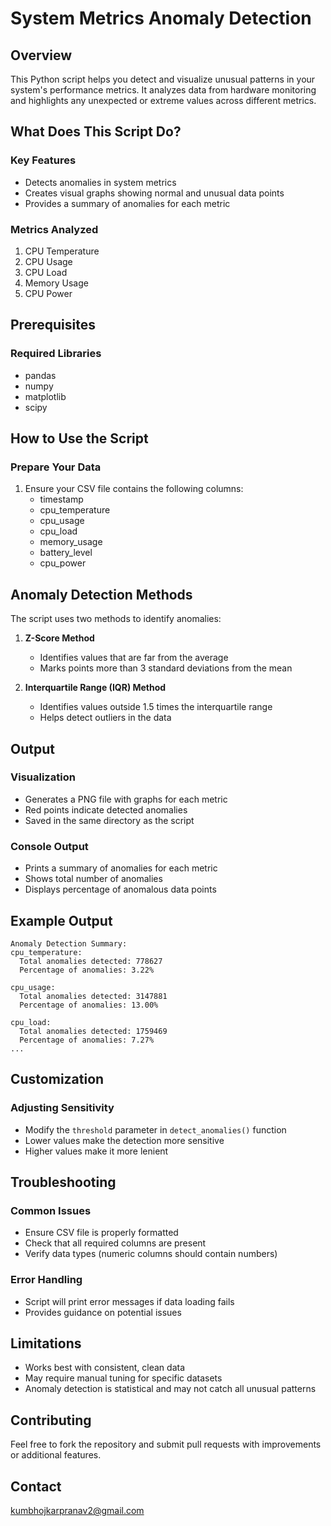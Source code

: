 
# System Metrics Anomaly Detection

## Overview
This Python script helps you detect and visualize unusual patterns in your system's performance metrics. It analyzes data from hardware monitoring and highlights any unexpected or extreme values across different metrics.

## What Does This Script Do?

### Key Features
- Detects anomalies in system metrics
- Creates visual graphs showing normal and unusual data points
- Provides a summary of anomalies for each metric

### Metrics Analyzed
1. CPU Temperature
2. CPU Usage
3. CPU Load
4. Memory Usage
5. CPU Power

## Prerequisites

### Required Libraries
- pandas
- numpy
- matplotlib
- scipy


## How to Use the Script

### Prepare Your Data
1. Ensure your CSV file contains the following columns:
   - timestamp
   - cpu_temperature
   - cpu_usage
   - cpu_load
   - memory_usage
   - battery_level
   - cpu_power



## Anomaly Detection Methods

The script uses two methods to identify anomalies:

1. **Z-Score Method**
   - Identifies values that are far from the average
   - Marks points more than 3 standard deviations from the mean

2. **Interquartile Range (IQR) Method**
   - Identifies values outside 1.5 times the interquartile range
   - Helps detect outliers in the data

## Output

### Visualization
- Generates a PNG file with graphs for each metric
- Red points indicate detected anomalies
- Saved in the same directory as the script

### Console Output
- Prints a summary of anomalies for each metric
- Shows total number of anomalies
- Displays percentage of anomalous data points

## Example Output
```
Anomaly Detection Summary:
cpu_temperature:
  Total anomalies detected: 778627
  Percentage of anomalies: 3.22%

cpu_usage:
  Total anomalies detected: 3147881
  Percentage of anomalies: 13.00%

cpu_load:
  Total anomalies detected: 1759469
  Percentage of anomalies: 7.27%
...
```

## Customization

### Adjusting Sensitivity
- Modify the `threshold` parameter in `detect_anomalies()` function
- Lower values make the detection more sensitive
- Higher values make it more lenient

## Troubleshooting

### Common Issues
- Ensure CSV file is properly formatted
- Check that all required columns are present
- Verify data types (numeric columns should contain numbers)

### Error Handling
- Script will print error messages if data loading fails
- Provides guidance on potential issues

## Limitations
- Works best with consistent, clean data
- May require manual tuning for specific datasets
- Anomaly detection is statistical and may not catch all unusual patterns

## Contributing
Feel free to fork the repository and submit pull requests with improvements or additional features.



## Contact
kumbhojkarpranav2@gmail.com
